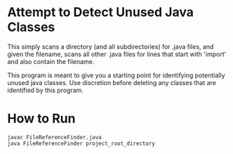 # Attempt to Detect Unused Java Classes
This simply scans a directory (and all subdirectories) for .java files, and given
the filename, scans all other .java files for lines that start with 'import' and
also contain the filename.

This program is meant to give you a starting point for identifying potentially
unused java classes. Use discretion before deleting any classes that are identified
by this program.

# How to Run
```
javac FileReferenceFinder.java
java FileReferenceFinder project_root_directory
```
